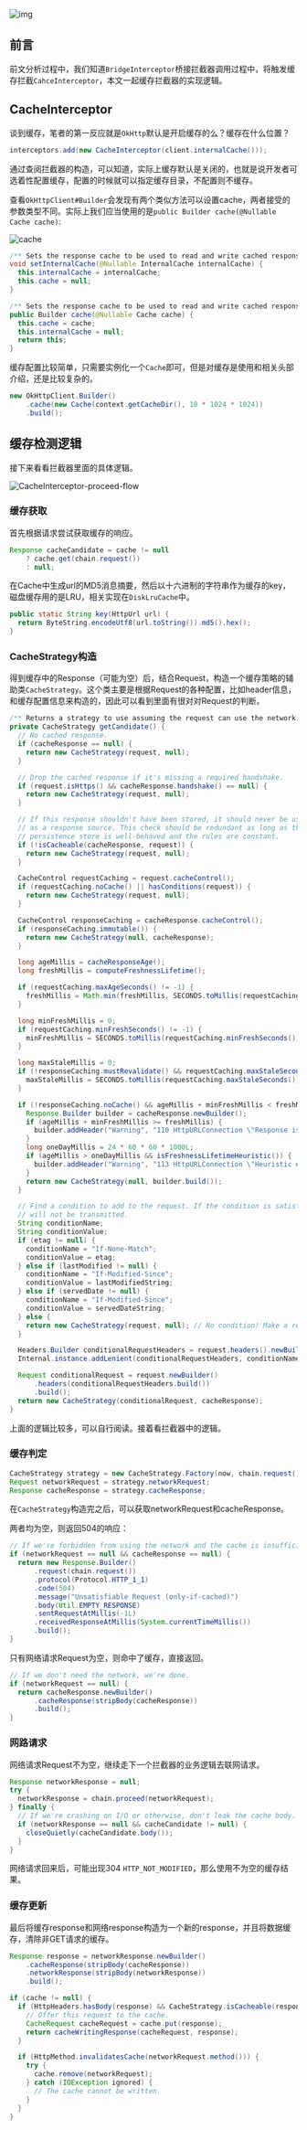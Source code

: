 ![img](http://7u2jir.com1.z0.glb.clouddn.com/img/2018-01-05-01.png)

## 前言

前文分析过程中，我们知道`BridgeInterceptor`桥接拦截器调用过程中，将触发缓存拦截`CahceInterceptor`，本文一起缓存拦截器的实现逻辑。

## CacheInterceptor

谈到缓存，笔者的第一反应就是`OkHttp`默认是开启缓存的么？缓存在什么位置？

```java
interceptors.add(new CacheInterceptor(client.internalCache()));
```
通过查阅拦截器的构造，可以知道，实际上缓存默认是关闭的，也就是说开发者可选着性配置缓存，配置的时候就可以指定缓存目录，不配置则不缓存。

查看`OkHttpClient#Builder`会发现有两个类似方法可以设置cache，两者接受的参数类型不同。实际上我们应当使用的是`public Builder cache(@Nullable Cache cache)`:

![cache](http://7u2jir.com1.z0.glb.clouddn.com/img/set-cache.png)

```java
/** Sets the response cache to be used to read and write cached responses. */
void setInternalCache(@Nullable InternalCache internalCache) {
  this.internalCache = internalCache;
  this.cache = null;
}

/** Sets the response cache to be used to read and write cached responses. */
public Builder cache(@Nullable Cache cache) {
  this.cache = cache;
  this.internalCache = null;
  return this;
}
```

缓存配置比较简单，只需要实例化一个`Cache`即可，但是对缓存是使用和相关头部介绍，还是比较复杂的。

```java
new OkHttpClient.Builder()
    .cache(new Cache(context.getCacheDir(), 10 * 1024 * 1024))
    .build();		
```

## 缓存检测逻辑

接下来看看拦截器里面的具体逻辑。

![CacheInterceptor-proceed-flow](http://7u2jir.com1.z0.glb.clouddn.com/img/CacheInterceptor-flow.png)

### 缓存获取
首先根据请求尝试获取缓存的响应。

```java
Response cacheCandidate = cache != null
    ? cache.get(chain.request())
    : null;
```

在Cache中生成url的MD5消息摘要，然后以十六进制的字符串作为缓存的key，磁盘缓存用的是LRU，相关实现在`DiskLruCache`中。

```java
public static String key(HttpUrl url) {
  return ByteString.encodeUtf8(url.toString()).md5().hex();
}
```
### CacheStrategy构造
得到缓存中的Response（可能为空）后，结合Request，构造一个缓存策略的辅助类`CacheStrategy`。这个类主要是根据Request的各种配置，比如header信息，和缓存配置信息来构造的，因此可以看到里面有很对对Request的判断。

```java
/** Returns a strategy to use assuming the request can use the network. */
private CacheStrategy getCandidate() {
  // No cached response.
  if (cacheResponse == null) {
    return new CacheStrategy(request, null);
  }

  // Drop the cached response if it's missing a required handshake.
  if (request.isHttps() && cacheResponse.handshake() == null) {
    return new CacheStrategy(request, null);
  }

  // If this response shouldn't have been stored, it should never be used
  // as a response source. This check should be redundant as long as the
  // persistence store is well-behaved and the rules are constant.
  if (!isCacheable(cacheResponse, request)) {
    return new CacheStrategy(request, null);
  }

  CacheControl requestCaching = request.cacheControl();
  if (requestCaching.noCache() || hasConditions(request)) {
    return new CacheStrategy(request, null);
  }

  CacheControl responseCaching = cacheResponse.cacheControl();
  if (responseCaching.immutable()) {
    return new CacheStrategy(null, cacheResponse);
  }

  long ageMillis = cacheResponseAge();
  long freshMillis = computeFreshnessLifetime();

  if (requestCaching.maxAgeSeconds() != -1) {
    freshMillis = Math.min(freshMillis, SECONDS.toMillis(requestCaching.maxAgeSeconds()));
  }

  long minFreshMillis = 0;
  if (requestCaching.minFreshSeconds() != -1) {
    minFreshMillis = SECONDS.toMillis(requestCaching.minFreshSeconds());
  }

  long maxStaleMillis = 0;
  if (!responseCaching.mustRevalidate() && requestCaching.maxStaleSeconds() != -1) {
    maxStaleMillis = SECONDS.toMillis(requestCaching.maxStaleSeconds());
  }

  if (!responseCaching.noCache() && ageMillis + minFreshMillis < freshMillis + maxStaleMillis) {
    Response.Builder builder = cacheResponse.newBuilder();
    if (ageMillis + minFreshMillis >= freshMillis) {
      builder.addHeader("Warning", "110 HttpURLConnection \"Response is stale\"");
    }
    long oneDayMillis = 24 * 60 * 60 * 1000L;
    if (ageMillis > oneDayMillis && isFreshnessLifetimeHeuristic()) {
      builder.addHeader("Warning", "113 HttpURLConnection \"Heuristic expiration\"");
    }
    return new CacheStrategy(null, builder.build());
  }

  // Find a condition to add to the request. If the condition is satisfied, the response body
  // will not be transmitted.
  String conditionName;
  String conditionValue;
  if (etag != null) {
    conditionName = "If-None-Match";
    conditionValue = etag;
  } else if (lastModified != null) {
    conditionName = "If-Modified-Since";
    conditionValue = lastModifiedString;
  } else if (servedDate != null) {
    conditionName = "If-Modified-Since";
    conditionValue = servedDateString;
  } else {
    return new CacheStrategy(request, null); // No condition! Make a regular request.
  }

  Headers.Builder conditionalRequestHeaders = request.headers().newBuilder();
  Internal.instance.addLenient(conditionalRequestHeaders, conditionName, conditionValue);

  Request conditionalRequest = request.newBuilder()
      .headers(conditionalRequestHeaders.build())
      .build();
  return new CacheStrategy(conditionalRequest, cacheResponse);
}
```
上面的逻辑比较多，可以自行阅读。接着看拦截器中的逻辑。

### 缓存判定

```java
CacheStrategy strategy = new CacheStrategy.Factory(now, chain.request(), cacheCandidate).get();
Request networkRequest = strategy.networkRequest;
Response cacheResponse = strategy.cacheResponse;
```
在`CacheStrategy`构造完之后，可以获取networkRequest和cacheResponse。

两者均为空，则返回504的响应：

```java
// If we're forbidden from using the network and the cache is insufficient, fail.
if (networkRequest == null && cacheResponse == null) {
  return new Response.Builder()
      .request(chain.request())
      .protocol(Protocol.HTTP_1_1)
      .code(504)
      .message("Unsatisfiable Request (only-if-cached)")
      .body(Util.EMPTY_RESPONSE)
      .sentRequestAtMillis(-1L)
      .receivedResponseAtMillis(System.currentTimeMillis())
      .build();
}
```

只有网络请求Request为空，则命中了缓存，直接返回。
```java
// If we don't need the network, we're done.
if (networkRequest == null) {
  return cacheResponse.newBuilder()
      .cacheResponse(stripBody(cacheResponse))
      .build();
}
```

### 网路请求

网络请求Request不为空，继续走下一个拦截器的业务逻辑去联网请求。

```java
Response networkResponse = null;
try {
  networkResponse = chain.proceed(networkRequest);
} finally {
  // If we're crashing on I/O or otherwise, don't leak the cache body.
  if (networkResponse == null && cacheCandidate != null) {
    closeQuietly(cacheCandidate.body());
  }
}
```

网络请求回来后，可能出现304 `HTTP_NOT_MODIFIED`，那么使用不为空的缓存结果。

### 缓存更新

最后将缓存response和网络response构造为一个新的response，并且将数据缓存，清除非GET请求的缓存。

```java
Response response = networkResponse.newBuilder()
    .cacheResponse(stripBody(cacheResponse))
    .networkResponse(stripBody(networkResponse))
    .build();

if (cache != null) {
  if (HttpHeaders.hasBody(response) && CacheStrategy.isCacheable(response, networkRequest)) {
    // Offer this request to the cache.
    CacheRequest cacheRequest = cache.put(response);
    return cacheWritingResponse(cacheRequest, response);
  }

  if (HttpMethod.invalidatesCache(networkRequest.method())) {
    try {
      cache.remove(networkRequest);
    } catch (IOException ignored) {
      // The cache cannot be written.
    }
  }
}
```
